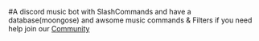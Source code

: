 #A discord music bot with SlashCommands and have a database(moongose) and awsome music commands & Filters 
if you need help join our [Community](https://discord.gg/gGzf9t3d6G)
